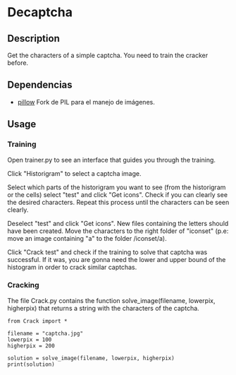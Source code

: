 # Decaptcha

## Description

Get the characters of a simple captcha. You need to train the cracker before.

## Dependencias

* [pillow](https://pypi.python.org/pypi/Pillow/) Fork de PIL para el manejo de imágenes.

## Usage

### Training

Open trainer.py to see an interface that guides you through the training.

Click "Historigram" to select a captcha image.

Select which parts of the historigram you want to see (from the historigram or the cells) select "test" and click 
"Get icons". Check if you can clearly see the desired characters. Repeat this process until the characters can be seen
clearly.

Deselect "test" and click "Get icons". New files containing the letters should have been created. Move the characters
to the right folder of "iconset" (p.e: move an image containing "a" to the folder /iconset/a).

Click "Crack test" and check if the training to solve that captcha was successful. If it was, you are gonna need the lower and upper bound of the histogram in order to crack similar captchas.

### Cracking

The file Crack.py contains the function solve_image(filename, lowerpix, higherpix) that returns a string with the
characters of the captcha.

~~~
from Crack import *

filename = "captcha.jpg"
lowerpix = 100
higherpix = 200

solution = solve_image(filename, lowerpix, higherpix)
print(solution)

~~~
